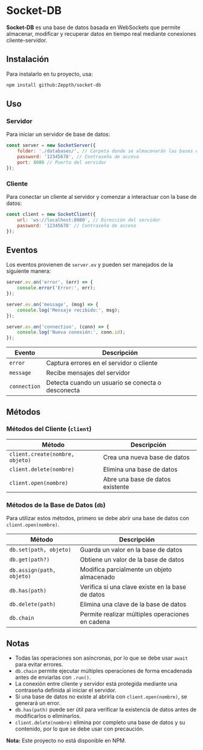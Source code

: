 # Socket-DB

**Socket-DB** es una base de datos basada en WebSockets que permite almacenar, modificar y recuperar datos en tiempo real mediante conexiones cliente-servidor.

## Instalación

Para instalarlo en tu proyecto, usa:

```sh
npm install github:Zeppth/socket-db
```

## Uso

### Servidor

Para iniciar un servidor de base de datos:

```js
const server = new SocketServer({
    folder: './databases/', // Carpeta donde se almacenarán las bases de datos
    password: '12345678', // Contraseña de acceso
    port: 8080 // Puerto del servidor
});
```

### Cliente

Para conectar un cliente al servidor y comenzar a interactuar con la base de datos:

```js
const client = new SocketClient({
    url: 'ws://localhost:8080', // Dirección del servidor
    password: '12345678' // Contraseña de acceso
});
```

## Eventos

Los eventos provienen de `server.ev` y pueden ser manejados de la siguiente manera:

```js
server.ev.on('error', (err) => {
    console.error('Error:', err);
});

server.ev.on('message', (msg) => {
    console.log('Mensaje recibido:', msg);
});

server.ev.on('connection', (conn) => {
    console.log('Nueva conexión:', conn.id);
});
```

| Evento       | Descripción                                      |
|-------------|--------------------------------------------------|
| `error`      | Captura errores en el servidor o cliente        |
| `message`    | Recibe mensajes del servidor                    |
| `connection` | Detecta cuando un usuario se conecta o desconecta |

## Métodos

### Métodos del Cliente (`client`)

| Método                          | Descripción                                      |
|--------------------------------|------------------------------------------------|
| `client.create(nombre, objeto)` | Crea una nueva base de datos                    |
| `client.delete(nombre)`         | Elimina una base de datos                        |
| `client.open(nombre)`           | Abre una base de datos existente                 |

### Métodos de la Base de Datos (`db`)

Para utilizar estos métodos, primero se debe abrir una base de datos con `client.open(nombre)`.

| Método                  | Descripción                                      |
|------------------------|------------------------------------------------|
| `db.set(path, objeto)`  | Guarda un valor en la base de datos              |
| `db.get(path?)`         | Obtiene un valor de la base de datos             |
| `db.assign(path, objeto)` | Modifica parcialmente un objeto almacenado       |
| `db.has(path)`          | Verifica si una clave existe en la base de datos |
| `db.delete(path)`       | Elimina una clave de la base de datos            |
| `db.chain`              | Permite realizar múltiples operaciones en cadena |

## Notas

- Todas las operaciones son asíncronas, por lo que se debe usar `await` para evitar errores.
- `db.chain` permite ejecutar múltiples operaciones de forma encadenada antes de enviarlas con `.run()`.
- La conexión entre cliente y servidor está protegida mediante una contraseña definida al iniciar el servidor.
- Si una base de datos no existe al abrirla con `client.open(nombre)`, se generará un error.
- `db.has(path)` puede ser útil para verificar la existencia de datos antes de modificarlos o eliminarlos.
- `client.delete(nombre)` elimina por completo una base de datos y su contenido, por lo que se debe usar con precaución.

**Nota:** Este proyecto no está disponible en NPM.
